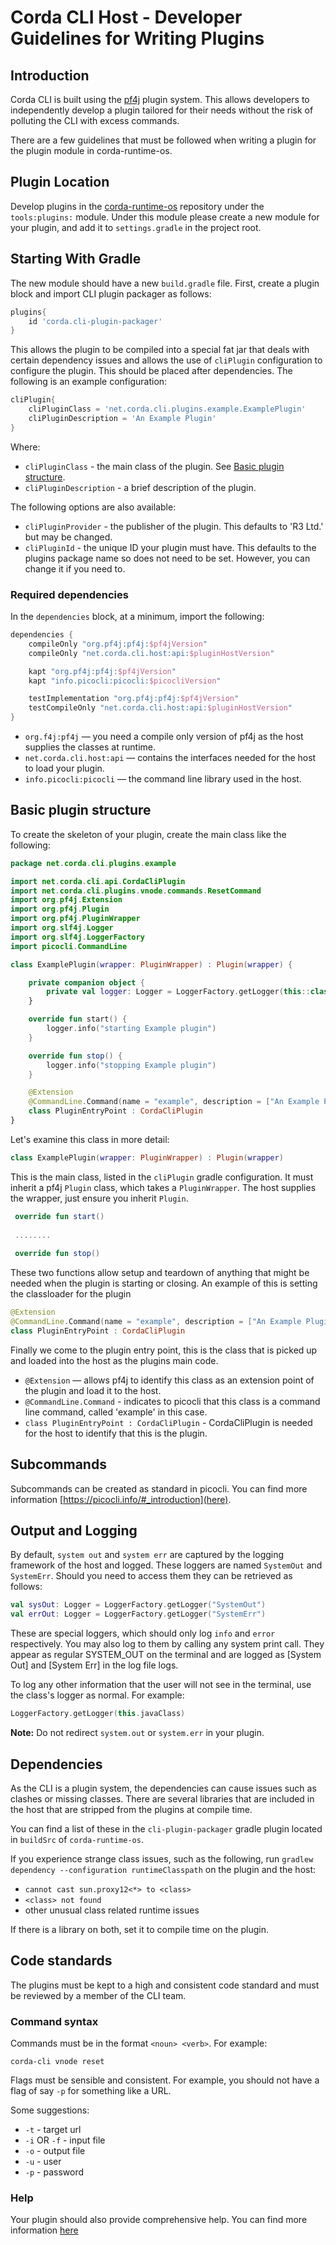 # Corda CLI Host - Developer Guidelines for Writing Plugins

## Introduction

Corda CLI is built using the [pf4j](https://pf4j.org/) plugin system. 
This allows developers to independently develop a plugin tailored for their needs without the risk of polluting the CLI with excess commands. 

There are a few guidelines that must be followed when writing a plugin for the plugin module in corda-runtime-os.

## Plugin Location

Develop plugins in the [corda-runtime-os](https://github.com/corda/corda-runtime-os) repository under the `tools:plugins:` module.
Under this module please create a new module for your plugin, and add it to `settings.gradle` in the project root.


## Starting With Gradle
The new module should have a new `build.gradle` file. First, create a plugin block and import CLI plugin packager as follows: 

```groovy
plugins{
    id 'corda.cli-plugin-packager'
}
```

This allows the plugin to be compiled into a special fat jar that deals with certain dependency issues and allows the use of `cliPlugin` configuration to configure the plugin. This should be placed after dependencies.
The following is an example configuration:

```groovy
cliPlugin{
    cliPluginClass = 'net.corda.cli.plugins.example.ExamplePlugin'
    cliPluginDescription = 'An Example Plugin'
}
```
Where:
- `cliPluginClass` - the main class of the plugin. See [Basic plugin structure](#basic-plugin-structure).
- `cliPluginDescription` - a brief description of the plugin.

The following options are also available:
- `cliPluginProvider` - the publisher of the plugin. This defaults to 'R3 Ltd.' but may be changed.
- `cliPluginId` - the unique ID your plugin must have. This defaults to the plugins package name so does not need to be set. However, you can change it if you need to.

### Required dependencies

In the `dependencies` block, at a minimum, import the following:

```groovy
dependencies {
    compileOnly "org.pf4j:pf4j:$pf4jVersion"
    compileOnly "net.corda.cli.host:api:$pluginHostVersion"

    kapt "org.pf4j:pf4j:$pf4jVersion"
    kapt "info.picocli:picocli:$picocliVersion"

    testImplementation "org.pf4j:pf4j:$pf4jVersion"
    testCompileOnly "net.corda.cli.host:api:$pluginHostVersion"
}
```

- `org.f4j:pf4j` — you need a compile only version of pf4j as the host supplies the classes at runtime.
- `net.corda.cli.host:api` — contains the interfaces needed for the host to load your plugin.
- `info.picocli:picocli` — the command line library used in the host.

## Basic plugin structure
To create the skeleton of your plugin, create the main class like the following: 

```kotlin
package net.corda.cli.plugins.example

import net.corda.cli.api.CordaCliPlugin
import net.corda.cli.plugins.vnode.commands.ResetCommand
import org.pf4j.Extension
import org.pf4j.Plugin
import org.pf4j.PluginWrapper
import org.slf4j.Logger
import org.slf4j.LoggerFactory
import picocli.CommandLine

class ExamplePlugin(wrapper: PluginWrapper) : Plugin(wrapper) {

    private companion object {
        private val logger: Logger = LoggerFactory.getLogger(this::class.java)
    }

    override fun start() {
        logger.info("starting Example plugin")
    }

    override fun stop() {
        logger.info("stopping Example plugin")
    }

    @Extension
    @CommandLine.Command(name = "example", description = ["An Example Plugin."])
    class PluginEntryPoint : CordaCliPlugin
}
```

Let's examine this class in more detail:

```kotlin
class ExamplePlugin(wrapper: PluginWrapper) : Plugin(wrapper) 
```
This is the main class, listed in the `cliPlugin` gradle configuration.
It must inherit a pf4j `Plugin` class, which takes a `PluginWrapper`. The host supplies the wrapper, just ensure you inherit `Plugin`.

```kotlin
 override fun start() 
 
 ........
    
 override fun stop() 

```

These two functions allow setup and teardown of anything that might be needed when the plugin is starting or closing.
An example of this is setting the classloader for the plugin

```kotlin
@Extension
@CommandLine.Command(name = "example", description = ["An Example Plugin."])
class PluginEntryPoint : CordaCliPlugin
```

Finally we come to the plugin entry point, this is the class that is picked up and loaded into the host as the plugins main code.
- `@Extension` — allows pf4j to identify this class as an extension point of the plugin and load it to the host.
- `@CommandLine.Command` - indicates to picocli that this class is a command line command, called 'example' in this case.
- `class PluginEntryPoint : CordaCliPlugin` - CordaCliPlugin is needed for the host to identify that this is the plugin.

## Subcommands

Subcommands can be created as standard in picocli. You can find more information [https://picocli.info/#_introduction](here).

## Output and Logging

By default, `system out` and `system err` are captured by the logging framework of the host and logged.
These loggers are named `SystemOut` and `SystemErr`. Should you need to access them they can be retrieved as follows:

```kotlin
val sysOut: Logger = LoggerFactory.getLogger("SystemOut")
val errOut: Logger = LoggerFactory.getLogger("SystemErr")
```

These are special loggers, which should only log `info` and `error` respectively. You may also log to them by calling any system print call. 
They appear as regular SYSTEM_OUT on the terminal and are logged as [System Out] and [System Err] in the log file logs.

To log any other information that the user will not see in the terminal, use the class's logger as normal. For example:

```kotlin
LoggerFactory.getLogger(this.javaClass)
```

**Note:** Do not redirect `system.out` or `system.err` in your plugin.

## Dependencies

As the CLI is a plugin system, the dependencies can cause issues such as clashes or missing classes.
There are several libraries that are included in the host that are stripped from the plugins at compile time.

You can find a list of these in the `cli-plugin-packager` gradle plugin located in `buildSrc` of `corda-runtime-os`.

If you experience strange class issues, such as the following, run `gradlew dependency --configuration runtimeClasspath` on the plugin and the host:

- `cannot cast sun.proxy12<*> to <class>`
- `<class> not found`
- other unusual class related runtime issues

If there is a library on both, set it to compile time on the plugin.

## Code standards

The plugins must be kept to a high and consistent code standard and must be reviewed by a member of the CLI team.

### Command syntax 
Commands must be in the format `<noun> <verb>`. For example:

`corda-cli vnode reset`

Flags must be sensible and consistent. For example, you should not have a flag of say `-p` for something like a URL.

Some suggestions:
- `-t` - target url
- `-i` OR `-f` - input file
- `-o` - output file
- `-u` - user
- `-p` - password

### Help 

Your plugin should also provide comprehensive help. You can find more information [here](https://picocli.info/quick-guide.html#_help_options)

